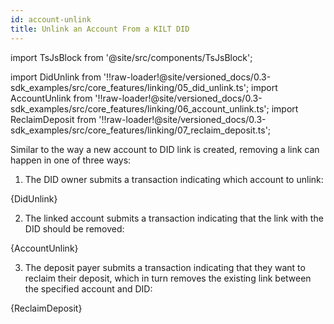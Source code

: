 ```yaml
---
id: account-unlink
title: Unlink an Account From a KILT DID
---
```


import TsJsBlock from '@site/src/components/TsJsBlock';

import DidUnlink from '!!raw-loader!@site/versioned_docs/0.3-sdk_examples/src/core_features/linking/05_did_unlink.ts';
import AccountUnlink from '!!raw-loader!@site/versioned_docs/0.3-sdk_examples/src/core_features/linking/06_account_unlink.ts';
import ReclaimDeposit from '!!raw-loader!@site/versioned_docs/0.3-sdk_examples/src/core_features/linking/07_reclaim_deposit.ts';

Similar to the way a new account to DID link is created, removing a link can happen in one of three ways:

1. The DID owner submits a transaction indicating which account to unlink:

<TsJsBlock>
  {DidUnlink}
</TsJsBlock>

2. The linked account submits a transaction indicating that the link with the DID should be removed:

<TsJsBlock>
  {AccountUnlink}
</TsJsBlock>

3. The deposit payer submits a transaction indicating that they want to reclaim their deposit, which in turn removes the existing link between the specified account and DID:

<TsJsBlock>
  {ReclaimDeposit}
</TsJsBlock>